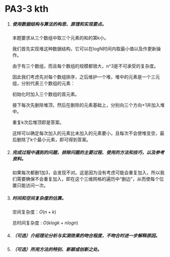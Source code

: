 # PA3-3 kth

1. ##### 使用数据结构与算法的构思、原理和实现要点。

    本题要求从三个数组中取三个元素的和的第k小。

    我们首先实现堆这种数据结构，它可以在logN时间内取最小值以及作更新操作。

    由于有三个数组，而且每个数组的规模都很大，n^3是不可承受的复杂度。

    因此我们考虑先对每个数组排序，之后维护一个堆，堆中的元素是一个三元组，分别代表三个数组的元素：

    初始化时加入三个数组的首元素。

    接下每次先删除堆顶，然后在删除的元素基础上，分别向三个方向+1并加入堆中。

    重复k次后堆顶即是答案。

    这样可以确定每次加入的元素比未加入的元素要小，且每次不会使堆变空，最后删除了k个最小元素，即可得到答案。

2. ##### 完成过程中遇到的问题，排除问题的主要过程、使用的方法和技巧，以及参考资料。

    如果每次都删1加3，会发现不对。这是因为没有考虑可能会重复加入，所以我们需要确保不会重复加入，即在这个三维网格的遍历中“删边”，从而使每个位置只能访问一次。

3. ##### 时间和空间复杂度的估算。

    空间复杂度：$O(n+k)$

    总时间复杂度 : $O(klogk + n logn)$

4. ##### （可选）介绍理论分析与实测效果的吻合程度，不吻合时进一步解释原因。

5. ##### （可选）所用方法的特别、新颖或创新之处。